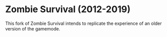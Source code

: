 
# Zombie Survival (2012-2019)

This fork of Zombie Survival intends to replicate the experience of an older version of the gamemode.